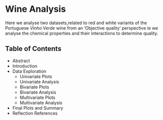 Wine Analysis
================

Here we analyse two datasets,related to red and white variants of the
Portuguese *Vinho Verde* wine from an ‘Objective quality’ perspective ie
we analyse the chemical properties and their interactions to determine
quality.

## Table of Contents

  - Abstract
  - Introduction
  - Data Exploration
      - Univariate Plots
      - Univariate Analysis
      - Bivariate Plots
      - Bivariate Analysis
      - Multivariate Plots
      - Multivariate Analysis
  - Final Plots and Summary
  - Reflection References

